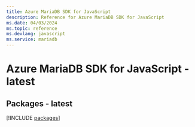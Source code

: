 ```yaml
---
title: Azure MariaDB SDK for JavaScript
description: Reference for Azure MariaDB SDK for JavaScript
ms.date: 04/03/2024
ms.topic: reference
ms.devlang: javascript
ms.service: mariadb
---
```

# Azure MariaDB SDK for JavaScript - latest
## Packages - latest
[!INCLUDE [packages](mariadb-index.md)]